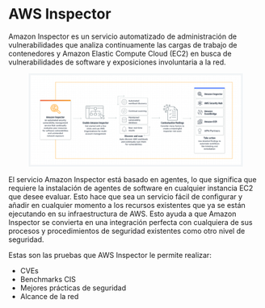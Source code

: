 # AWS Inspector

Amazon Inspector es un servicio automatizado de administración de vulnerabilidades que analiza continuamente las cargas de trabajo de contenedores y Amazon Elastic Compute Cloud (EC2) en busca de vulnerabilidades de software y exposiciones involuntaria a la red.

<figure><img src="../../.gitbook/assets/image (67).png" alt=""><figcaption></figcaption></figure>

El servicio Amazon Inspector está basado en agentes, lo que significa que requiere la instalación de agentes de software en cualquier instancia EC2 que desee evaluar. Esto hace que sea un servicio fácil de configurar y añadir en cualquier momento a los recursos existentes que ya se están ejecutando en su infraestructura de AWS. Esto ayuda a que Amazon Inspector se convierta en una integración perfecta con cualquiera de sus procesos y procedimientos de seguridad existentes como otro nivel de seguridad.

Estas son las pruebas que AWS Inspector le permite realizar:

* CVEs
* Benchmarks CIS
* Mejores prácticas de seguridad
* Alcance de la red

